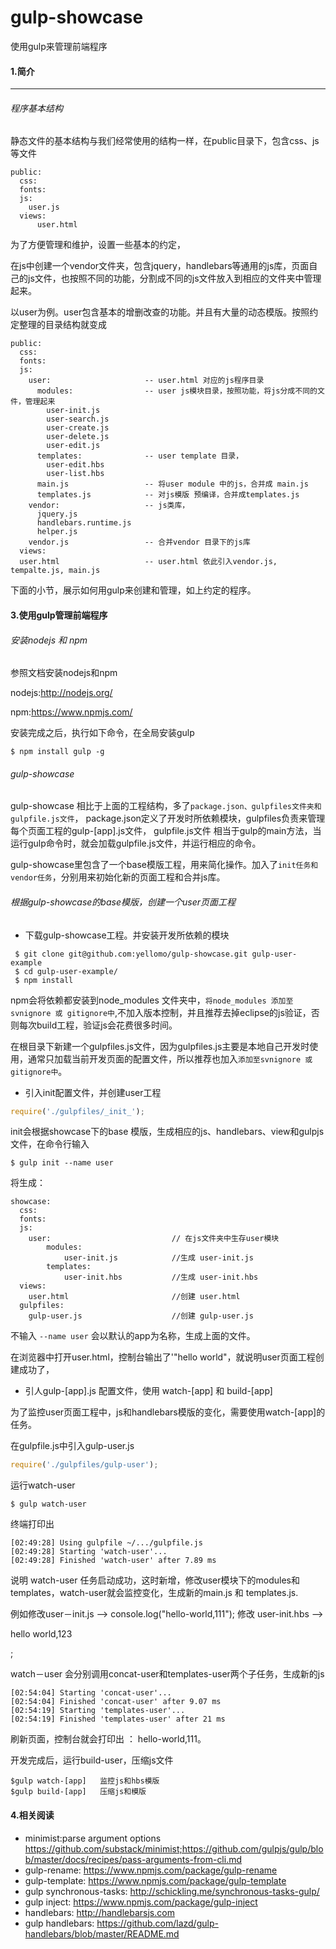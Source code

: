 # gulp-showcase
使用gulp来管理前端程序

#### 1.简介
***
###### 程序基本结构

静态文件的基本结构与我们经常使用的结构一样，在public目录下，包含css、js等文件

```
public:
  css:
  fonts:
  js:
    user.js	
  views: 
	  user.html
```
为了方便管理和维护，设置一些基本的约定，

在js中创建一个vendor文件夹，包含jquery，handlebars等通用的js库，页面自己的js文件，也按照不同的功能，分割成不同的js文件放入到相应的文件夹中管理起来。


以user为例。user包含基本的增删改查的功能。并且有大量的动态模版。按照约定整理的目录结构就变成

```
public:
  css:
  fonts:
  js:
    user:                     -- user.html 对应的js程序目录
      modules:                -- user js模块目录，按照功能，将js分成不同的文件，管理起来
        user-init.js
        user-search.js
        user-create.js
        user-delete.js
        user-edit.js
      templates:              -- user template 目录，
        user-edit.hbs
        user-list.hbs
      main.js                 -- 将user module 中的js，合并成 main.js
      templates.js            -- 对js模版 预编译，合并成templates.js
    vendor:                   -- js类库，
      jquery.js
      handlebars.runtime.js
      helper.js
    vendor.js                 -- 合并vendor 目录下的js库
  views: 
  user.html                   -- user.html 依此引入vendor.js, tempalte.js, main.js
```
下面的小节，展示如何用gulp来创建和管理，如上约定的程序。
#### 3.使用gulp管理前端程序

######  安装nodejs 和 npm
参照文档安装nodejs和npm

nodejs:http://nodejs.org/

npm:https://www.npmjs.com/

安装完成之后，执行如下命令，在全局安装gulp

```shell
$ npm install gulp -g
```


######   gulp-showcase
gulp-showcase 相比于上面的工程结构，多了```package.json、gulpfiles文件夹和 gulpfile.js文件```，
package.json定义了开发时所依赖模块，gulpfiles负责来管理每个页面工程的gulp-[app].js文件，
gulpfile.js文件 相当于gulp的main方法，当运行gulp命令时，就会加载gulpfile.js文件，并运行相应的命令。

gulp-showcase里包含了一个base模版工程，用来简化操作。加入了```init任务和vendor任务```，分别用来初始化新的页面工程和合并js库。

######   根据gulp-showcase的base模版，创建一个user页面工程
* 下载gulp-showcase工程。并安装开发所依赖的模块

```shell
 $ git clone git@github.com:yellomo/gulp-showcase.git gulp-user-example
 $ cd gulp-user-example/
 $ npm install
```

npm会将依赖都安装到node_modules 文件夹中，```将node_modules 添加至svnignore 或 gitignore中```,不加入版本控制，并且推荐去掉eclipse的js验证，否则每次build工程，验证js会花费很多时间。

在根目录下新建一个gulpfiles.js文件，因为gulpfiles.js主要是本地自己开发时使用，通常只加载当前开发页面的配置文件，所以推荐也加入```添加至svnignore 或 gitignore中```。


* 引入init配置文件，并创建user工程

```js
require('./gulpfiles/_init_');
```

init会根据showcase下的base 模版，生成相应的js、handlebars、view和gulpjs 文件，在命令行输入

```shell
$ gulp init --name user
```

将生成：

```
showcase:
  css:
  fonts:
  js:
    user:							// 在js文件夹中生存user模块
    	modules:
    		user-init.js			//生成 user-init.js
    	templates:
    		user-init.hbs			//生成 user-init.hbs
  views: 
	user.html						//创建 user.html
  gulpfiles:
  	gulp-user.js					//创建 gulp-user.js

```
不输入 ```--name user``` 会以默认的app为名称，生成上面的文件。

在浏览器中打开user.html，控制台输出了'"hello world"，就说明user页面工程创建成功了，


* 引人gulp-[app].js 配置文件，使用 watch-[app] 和 build-[app]

为了监控user页面工程中，js和handlebars模版的变化，需要使用watch-[app]的任务。

在gulpfile.js中引入gulp-user.js

```js
require('./gulpfiles/gulp-user');
```

运行watch-user

```shell
$ gulp watch-user
```

终端打印出

```
[02:49:28] Using gulpfile ~/.../gulpfile.js
[02:49:28] Starting 'watch-user'...
[02:49:28] Finished 'watch-user' after 7.89 ms
```

说明 watch-user 任务启动成功，这时新增，修改user模块下的modules和templates，watch-user就会监控变化，生成新的main.js 和 templates.js.

例如修改user－init.js --> console.log("hello-world,111");
修改 user-init.hbs --> <p>hello world,123</p>;

watch－user 会分别调用concat-user和templates-user两个子任务，生成新的js

```
[02:54:04] Starting 'concat-user'...
[02:54:04] Finished 'concat-user' after 9.07 ms
[02:54:19] Starting 'templates-user'...
[02:54:19] Finished 'templates-user' after 21 ms
```

刷新页面，控制台就会打印出 ： hello-world,111。


开发完成后，运行build-user，压缩js文件

```
$gulp watch-[app]   监控js和hbs模版
$gulp build-[app]   压缩js和模版
```



#### 4.相关阅读
* minimist:parse argument options		https://github.com/substack/minimist;https://github.com/gulpjs/gulp/blob/master/docs/recipes/pass-arguments-from-cli.md
* gulp-rename:		https://www.npmjs.com/package/gulp-rename
* gulp-template:		https://www.npmjs.com/package/gulp-template
* gulp synchronous-tasks: http://schickling.me/synchronous-tasks-gulp/
* gulp inject:	https://www.npmjs.com/package/gulp-inject
* handlebars: http://handlebarsjs.com
* gulp handlebars: https://github.com/lazd/gulp-handlebars/blob/master/README.md


